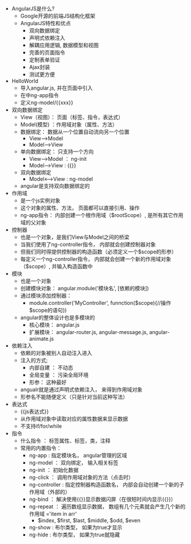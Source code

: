 * AngularJS是什么?
	* Google开源的前端JS结构化框架
	* AngularJS特性和优点
		* 双向数据绑定
		* 声明式依赖注入
		* 解耦应用逻辑, 数据模型和视图
		* 完善的页面指令
		* 定制表单验证
		* Ajax封装
		* 测试更方便
* HelloWorld
	* 导入angular.js, 并在页面中引入
	* 在<html><body>中ng-app指令
	* 定义ng-model/{{xxx}}
* 双向数据绑定
	* View（视图）： 页面（标签、指令，表达式）
	* Model(模型) ：作用域对象（属性、方法）
	* 数据绑定： 数据从一个位置自动流向另一个位置
		* View-->Model
		* Model-->View
	* 单向数据绑定： 只支持一个方向
		* View-->Model    ： ng-init
		* Model-->View     : {{}}
	* 双向数据绑定
		* Model<-->View    : ng-model
	* angular是支持双向数据绑定的
* 作用域
	* 是一个js实例对象
	* 这个对象的属性、方法， 页面都可以直接引用、操作
	* ng-app指令： 内部创建一个根作用域（$rootScope）, 是所有其它作用域的父对象
* 控制器
	* 也是一个对象，是我们View与Model之间的桥梁
	* 当我们使用了ng-controller指令， 内部就会创建控制器对象
	* 但我们同时得提供控制器的构造函数（必须定义一个$scope的形参）
	* 每定义一个ng-controller指令， 内部就会创建一个新的作用域对象（$scope）, 并输入构造函数中
* 模块
	* 也是一个对象
	* 创建模块对象： angular.module('模块名', [依赖的模块])
	* 通过模块添加控制器：
	    * module.controller('MyController', funnction($scope){//操作$scope的语句})
	* angular的整体设计也是多模块的
		* 核心模块： angular.js
		* 扩展模块： angular-router.js, angular-message.js, angular-animate.js
* 依赖注入
	* 依赖的对象被别人自动注入进入
	* 注入的方式;
		* 内部自建 ： 不动态 
		* 全局变量 ： 污染全局环境
		* 形参： 这种最好
	* angualr就是通过声明式依赖注入， 来得到作用域对象 
	* 形参名不能随便定义（只是针对当前这种写法）
* 表达式
	* {{js表达式}}
	* 从作用域对象中读取对应的属性数据来显示数据
	* 不支持if/for/while
* 指令
	* 什么指令 ： 标签属性、标签，类，注释
	* 常用的内置指令：
		* ng-app : 指定模块名， angular管理的区域
		* ng-model ： 双向绑定， 输入相关标签
		* ng-init ： 初始化数据
		* ng-click ： 调用作用域对象的方法（点击时）
		* ng-controller : 指定控制器构造函数名， 内部会自动创建一个新的子作用域（外部的）
		* ng-bind ： 解决使用{{}}显示数据闪屏（在很短时间内显示{{}}）
		* ng-repeat ： 遍历数组显示数据， 数组有几个元素就会产生几个新的作用域    ='item in arr'
			* $index, $first, $last, $middle, $odd, $even
		* ng-show : 布尔类型， 如果为true才显示
		* ng-hide : 布尔类型， 如果为true就隐藏

		